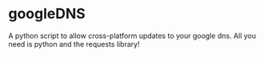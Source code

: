 # googleDNS
A python script to allow cross-platform updates to your google dns. All you need is python and the requests library!

